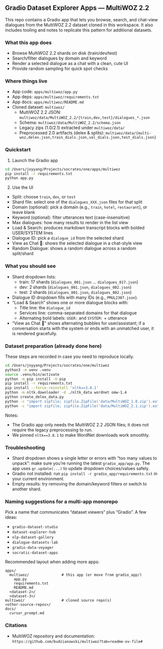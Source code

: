 ## Gradio Dataset Explorer Apps — MultiWOZ 2.2

This repo contains a Gradio app that lets you browse, search, and chat-view dialogues from the MultiWOZ 2.2 dataset cloned in this workspace. It also includes tooling and notes to replicate this pattern for additional datasets.

### What this app does

- Browse MultiWOZ 2.2 shards on disk (train/dev/test)
- Search/filter dialogues by domain and keyword
- Render a selected dialogue as a chat with a clean, cute UI
- Provide random sampling for quick spot checks

### Where things live

- App code: `apps/multiwoz/app.py`
- App deps: `apps/multiwoz/requirements.txt`
- App docs: `apps/multiwoz/README.md`
- Cloned dataset: `multiwoz/`
  - MultiWOZ 2.2 JSON: `multiwoz/data/MultiWOZ_2.2/{train,dev,test}/dialogues_*.json`
  - Schema: `multiwoz/data/MultiWOZ_2.2/schema.json`
  - Legacy zips (1.0/2.1) extracted under `multiwoz/data/`
  - Preprocessed 2.0 artifacts (delex & splits): `multiwoz/data/{multi-woz,delex.json,train_dials.json,val_dials.json,test_dials.json}`

### Quickstart

1) Launch the Gradio app

```bash
cd /Users/joyyang/Projects/socrates/one/apps/multiwoz
pip install -r requirements.txt
python app.py
```

2) Use the UI

- Split: choose `train`, `dev`, or `test`
- Shard file: select one of the `dialogues_XXX.json` files for that split
- Domain (optional): pick a domain (e.g., `train`, `hotel`, `restaurant`), or leave blank
- Keyword (optional): filter utterances text (case-insensitive)
- Max dialogues: how many results to render in the list view
- Load & Search: produces markdown transcript blocks with bolded USER/SYSTEM lines
- Dialogue ID: pick a `dialogue_id` from the selected shard
- View as Chat 💬: shows the selected dialogue in a chat-style view
- Random Dialogue: shows a random dialogue across a random split/shard

### What you should see

- Shard dropdown lists:
  - train: 17 shards (`dialogues_001.json` … `dialogues_017.json`)
  - dev: 2 shards (`dialogues_001.json`, `dialogues_002.json`)
  - test: 2 shards (`dialogues_001.json`, `dialogues_002.json`)
- Dialogue ID dropdown fills with many IDs (e.g., `PMUL2307.json`).
- “Load & Search” shows one or more dialogue blocks with:
  - Title line: the `dialogue_id`
  - Services line: comma-separated domains for that dialogue
  - Alternating bold labels: `USER:` and `SYSTEM:` + utterance
- “View as Chat 💬” shows alternating bubbles for user/assistant; if a conversation starts with the system or ends with an unmatched user, it is rendered gracefully.

### Dataset preparation (already done here)

These steps are recorded in case you need to reproduce locally.

```bash
cd /Users/joyyang/Projects/socrates/one/multiwoz
python3 -m venv .venv
source .venv/bin/activate
python -m pip install -U pip
pip install -r requirements.txt
pip install --force-reinstall 'nltk==3.8.1'
python -m nltk.downloader -d ./nltk_data wordnet omw-1.4
python create_delex_data.py
python -c "import zipfile; zipfile.ZipFile('data/MultiWOZ_1.0.zip').extractall('data/MultiWOZ_1.0')"
python -c "import zipfile; zipfile.ZipFile('data/MultiWOZ_2.1.zip').extractall('data/MultiWOZ_2.1')"
```

Notes:
- The Gradio app only needs the MultiWOZ 2.2 JSON files; it does not require the legacy preprocessing to run.
- We pinned `nltk==3.8.1` to make WordNet downloads work smoothly.

### Troubleshooting

- Shard dropdown shows a single letter or errors with “too many values to unpack”: make sure you’re running the latest `gradio_app/app.py`. The app uses `gr.update(...)` to update dropdown choices/values safely.
- Gradio not installed: run `pip install -r gradio_app/requirements.txt` in your current environment.
- Empty results: try removing the domain/keyword filters or switch to another shard.

### Naming suggestions for a multi-app monorepo

Pick a name that communicates “dataset viewers” plus “Gradio”. A few ideas:

- `gradio-dataset-studio`
- `dataset-explorer-hub`
- `nlp-dataset-gallery`
- `dialogue-datasets-lab`
- `gradio-data-voyager`
- `socratic-dataset-apps`

Recommended layout when adding more apps:

```
apps/
  multiwoz/               # this app (or move from gradio_app/)
    app.py
    requirements.txt
    README.md
  <dataset-2>/
  <dataset-3>/
multiwoz/                 # cloned source repo(s)
<other-source-repos>/
docs/
  cursor_prompt.md
```

### Citations

- MultiWOZ repository and documentation: `https://github.com/budzianowski/multiwoz?tab=readme-ov-file#`



